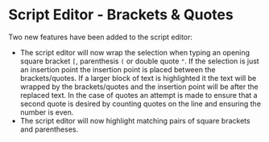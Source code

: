 # Script Editor - Brackets & Quotes

Two new features have been added to the script editor:

- The script editor will now wrap the selection when typing an opening 
square bracket `[`, parenthesis `(` or double quote `"`. If the
selection is just an insertion point the insertion point is placed
between the brackets/quotes. If a larger block of text is highlighted
it the text will be wrapped by the brackets/quotes and the insertion
point will be after the replaced text. In the case of quotes an attempt
is made to ensure that a second quote is desired by counting quotes on
the line and ensuring the number is even.
- The script editor will now highlight matching pairs of square brackets
and parentheses.
